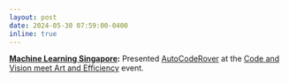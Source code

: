 ```yaml
---
layout: post
date: 2024-05-30 07:59:00-0400
inline: true
---
```


**[Machine Learning Singapore](https://www.meetup.com/machine-learning-singapore/):** Presented [AutoCodeRover](https://github.com/AutoCodeRoverSG/auto-code-rover) at the [Code and Vision meet Art and Efficiency](https://www.meetup.com/machine-learning-singapore/events/301149689/?eventOrigin=group_events_list) event.
